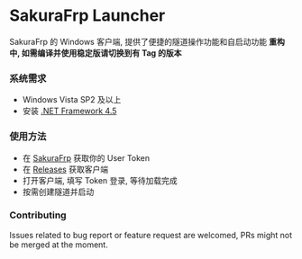 # SakuraFrp Launcher
SakuraFrp 的 Windows 客户端, 提供了便捷的隧道操作功能和自启动功能
__重构中, 如需编译并使用稳定版请切换到有 Tag 的版本__

### 系统需求
 - Windows Vista SP2 及以上
 - 安装 [.NET Framework 4.5](https://dotnet.microsoft.com/download/dotnet-framework/net45)

### 使用方法
 - 在 [SakuraFrp](https://www.natfrp.com/) 获取你的 User Token
 - 在 [Releases](https://github.com/fengberd/SakuraFrpLauncher/releases) 获取客户端
 - 打开客户端, 填写 Token 登录, 等待加载完成
 - 按需创建隧道并启动

### Contributing
Issues related to bug report or feature request are welcomed, PRs might not be merged at the moment.
